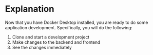 # Explanation

Now that you have Docker Desktop installed, you are ready to do some application development. Specifically, you will do the following:

1. Clone and start a development project
1. Make changes to the backend and frontend
1. See the changes immediately